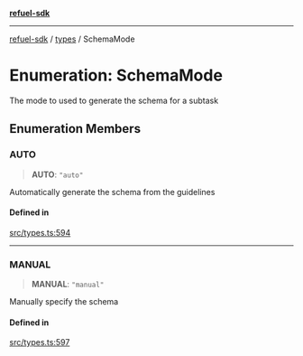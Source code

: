 [**refuel-sdk**](../../README.md)

***

[refuel-sdk](../../modules.md) / [types](../README.md) / SchemaMode

# Enumeration: SchemaMode

The mode to used to generate the schema for a subtask

## Enumeration Members

### AUTO

> **AUTO**: `"auto"`

Automatically generate the schema from the guidelines

#### Defined in

[src/types.ts:594](https://github.com/refuel-ai/refuel-sdk/blob/ce96b857bf5c9f1c73e98ea4629535109c473935/src/types.ts#L594)

***

### MANUAL

> **MANUAL**: `"manual"`

Manually specify the schema

#### Defined in

[src/types.ts:597](https://github.com/refuel-ai/refuel-sdk/blob/ce96b857bf5c9f1c73e98ea4629535109c473935/src/types.ts#L597)
